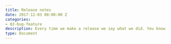 ```yaml
---
title: Release notes
date: 2017-12-03 00:00:00 Z
categories:
- 02-bug-feature
description: Every time we make a release we say what we did. You know, release notes.
type: Document
---
```


#